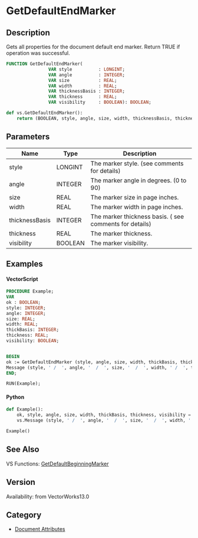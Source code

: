 # GetDefaultEndMarker

## Description
Gets all properties for the document default end marker. Return TRUE if operation was successful.

```pascal
FUNCTION GetDefaultEndMarker(
				VAR style          : LONGINT;
				VAR angle          : INTEGER;
				VAR size           : REAL;
				VAR width          : REAL;
				VAR thicknessBasis : INTEGER;
				VAR thickness      : REAL;
				VAR visibility     : BOOLEAN): BOOLEAN;
```

```python
def vs.GetDefaultEndMarker():
    return (BOOLEAN, style, angle, size, width, thicknessBasis, thickness, visibility)
```

## Parameters
|Name|Type|Description|
|---|---|---|
|style|LONGINT|The marker style. (see comments for details)|
|angle|INTEGER|The marker angle in degrees. (0 to 90)|
|size|REAL|The marker size in page inches.|
|width|REAL|The marker width in page inches.|
|thicknessBasis|INTEGER|The marker thickness basis. ( see comments for details)|
|thickness|REAL|The marker thickness.|
|visibility|BOOLEAN|The marker visibility.|

## Examples
#### VectorScript ####
```pascal
PROCEDURE Example;
VAR
ok : BOOLEAN;
style: INTEGER;
angle: INTEGER;
size: REAL;
width: REAL;
thickBasis: INTEGER;
thickness: REAL;
visibility: BOOLEAN;


BEGIN
ok := GetDefaultEndMarker (style, angle, size, width, thickBasis, thickness, visibility);
Message (style, ' /  ', angle, '  /  ', size, '  /  ', width, ' /  ', thickBasis, ' /  ', thickness, ' /  ', visibility);	
END;

RUN(Example);
```
#### Python ####
```python
def Example():
	ok, style, angle, size, width, thickBasis, thickness, visibility = vs.GetDefaultEndMarker ()
	vs.Message (style, ' /  ', angle, '  /  ', size, '  /  ', width, ' /  ', thickBasis, ' /  ', thickness, ' /  ', visibility)

Example()
```

## See Also
VS Functions:
[GetDefaultBeginningMarker](GetDefaultBeginningMarker.md)

## Version
Availability: from VectorWorks13.0

## Category
* [Document Attributes](../Categories/Document%20Attributes.md)
